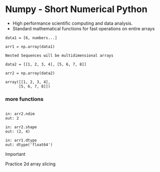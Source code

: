 # Numpy - Short Numerical Python

- High performance scientific computing and data analysis.
- Standard mathematical functions for fast operations on entire arrays

```python-numpy
data1 = [6, numbers...]

arr1 = np.array(data1)

Nested Sequences will be multidimensional arrays

data2 = [[1, 2, 3, 4], [5, 6, 7, 8]]

arr2 = np.array(data2)

array([[1, 2, 3, 4],
      [5, 6, 7, 8]])
```

### more functions

```python-numpy

in: arr2.ndim
out: 2

in: arr2.shape
out: (2, 4)

in: arr1.dtype
out: dtype('float64')
```

> [!IMPORTANT]
> Practice 2d array slicing
